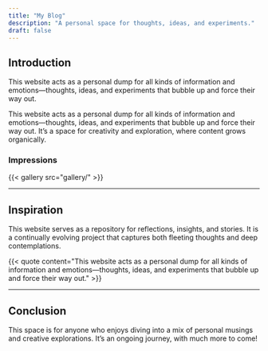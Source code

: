 ```yaml
---
title: "My Blog"
description: "A personal space for thoughts, ideas, and experiments."
draft: false
---
```


## Introduction

This website acts as a personal dump for all kinds of information and emotions—thoughts, ideas, and experiments that bubble up and force their way out.

This website acts as a personal dump for all kinds of information and emotions—thoughts, ideas, and experiments that bubble up and force their way out. It’s a space for creativity and exploration, where content grows organically.

### Impressions
{{< gallery src="gallery/" >}}

***


## Inspiration

This website serves as a repository for reflections, insights, and stories. It is a continually evolving project that captures both fleeting thoughts and deep contemplations.

{{< quote content="This website acts as a personal dump for all kinds of information and emotions—thoughts, ideas, and experiments that bubble up and force their way out." >}}

***

## Conclusion

This space is for anyone who enjoys diving into a mix of personal musings and creative explorations. It’s an ongoing journey, with much more to come!